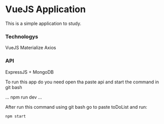 # VueJS Application

This is a simple application to study.

<h3>Technologys</h3>

VueJS
Materialize
Axios

<h3>API</h3> 

ExpressJS + MongoDB

To run this app do you need open tha paste api and start the command in git bash

...
npm run dev
...

After run this command using git bash go to paste toDoList and run:

```
npm start
```

